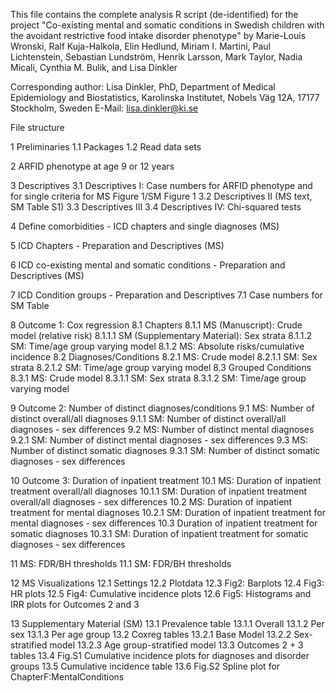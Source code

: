 This file contains the complete analysis R script (de-identified) for the project "Co-existing mental and somatic conditions 
in Swedish children with the avoidant restrictive food intake disorder phenotype" by Marie-Louis Wronski, Ralf Kuja-Halkola, 
Elin Hedlund, Miriam I. Martini, Paul Lichtenstein, Sebastian Lundström, Henrik Larsson, Mark Taylor, Nadia Micali, 
Cynthia M. Bulik, and Lisa Dinkler

Corresponding author: Lisa Dinkler, PhD,
Department of Medical Epidemiology and Biostatistics, Karolinska Institutet, 
Nobels Väg 12A, 17177 Stockholm, Sweden 
E-Mail: lisa.dinkler@ki.se



File structure

1 Preliminaries
1.1 Packages
1.2 Read data sets

2 ARFID phenotype at age 9 or 12 years

3 Descriptives
3.1 Descriptives I: Case numbers for ARFID phenotype and for single criteria for MS Figure 1/SM Figure 1
3.2 Descriptives II (MS text, SM Table S1)
3.3 Descriptives III
3.4 Descriptives IV: Chi-squared tests

4 Define comorbidities - ICD chapters and single diagnoses (MS)

5 ICD Chapters - Preparation and Descriptives (MS)

6 ICD co-existing mental and somatic conditions - Preparation and Descriptives (MS)

7 ICD Condition groups - Preparation and Descriptives
7.1 Case numbers for SM Table

8 Outcome 1: Cox regression
8.1 Chapters
8.1.1 MS (Manuscript): Crude model (relative risk)
8.1.1.1 SM (Supplementary Material): Sex strata
8.1.1.2 SM: Time/age group varying model
8.1.2 MS: Absolute risks/cumulative incidence
8.2 Diagnoses/Conditions
8.2.1 MS: Crude model
8.2.1.1 SM: Sex strata
8.2.1.2 SM: Time/age group varying model
8.3 Grouped Conditions
8.3.1 MS: Crude model
8.3.1.1 SM: Sex strata
8.3.1.2 SM: Time/age group varying model

9 Outcome 2: Number of distinct diagnoses/conditions
9.1 MS: Number of distinct overall/all diagnoses
9.1.1 SM: Number of distinct overall/all diagnoses - sex differences
9.2 MS: Number of distinct mental diagnoses
9.2.1 SM: Number of distinct mental diagnoses - sex differences
9.3 MS: Number of distinct somatic diagnoses
9.3.1 SM: Number of distinct somatic diagnoses - sex differences

10 Outcome 3: Duration of inpatient treatment
10.1 MS: Duration of inpatient treatment overall/all diagnoses
10.1.1 SM: Duration of inpatient treatment overall/all diagnoses - sex differences
10.2 MS: Duration of inpatient treatment for mental diagnoses
10.2.1 SM: Duration of inpatient treatment for mental diagnoses - sex differences
10.3 Duration of inpatient treatment for somatic diagnoses
10.3.1 SM: Duration of inpatient treatment for somatic diagnoses - sex differences

11 MS: FDR/BH thresholds
11.1 SM: FDR/BH thresholds

12 MS Visualizations
12.1 Settings
12.2 Plotdata
12.3 Fig2: Barplots
12.4 Fig3: HR plots
12.5 Fig4: Cumulative incidence plots
12.6 Fig5: Histograms and IRR plots for Outcomes 2 and 3

13 Supplementary Material (SM)
13.1 Prevalence table
13.1.1 Overall
13.1.2 Per sex
13.1.3 Per age group
13.2 Coxreg tables
13.2.1 Base Model
13.2.2 Sex-stratified model
13.2.3 Age group-stratified model
13.3 Outcomes 2 + 3 tables
13.4 Fig.S1 Cumulative incidence plots for diagnoses and disorder groups
13.5 Cumulative incidence table
13.6 Fig.S2 Spline plot for ChapterF:MentalConditions
